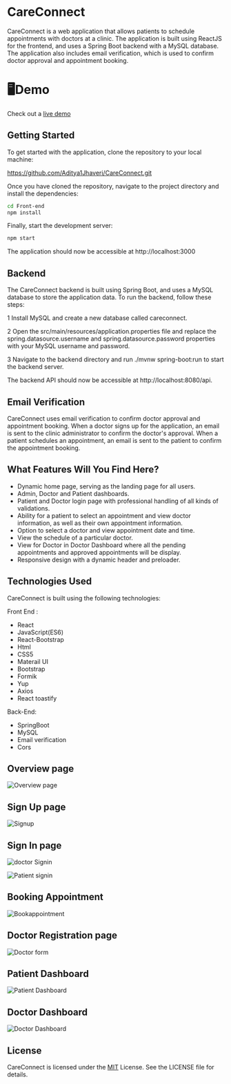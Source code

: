 # CareConnect

CareConnect is a web application that allows patients to schedule appointments with doctors at a clinic. The application is built using ReactJS for the frontend, and uses a Spring Boot backend with a MySQL database. The application also includes email verification, which is used to confirm doctor approval and appointment booking.

# 🖥️Demo

Check out a [live demo](https://careconnects.netlify.app/)

## Getting Started

To get started with the application, clone the repository to your local machine:

https://github.com/Aditya1Jhaveri/CareConnect.git

Once you have cloned the repository, navigate to the project directory and install the dependencies:

```bash
cd Front-end
npm install
```

Finally, start the development server:

```bash
npm start
```

The application should now be accessible at http://localhost:3000

## Backend

The CareConnect backend is built using Spring Boot, and uses a MySQL database to store the application data. To run the backend, follow these steps:

1 Install MySQL and create a new database called careconnect.

2 Open the src/main/resources/application.properties file and replace the spring.datasource.username and spring.datasource.password properties with your MySQL username and password.

3 Navigate to the backend directory and run ./mvnw spring-boot:run to start the backend server.

The backend API should now be accessible at http://localhost:8080/api.

## Email Verification

CareConnect uses email verification to confirm doctor approval and appointment booking. When a doctor signs up for the application, an email is sent to the clinic administrator to confirm the doctor's approval. When a patient schedules an appointment, an email is sent to the patient to confirm the appointment booking.

## What Features Will You Find Here?

- Dynamic home page, serving as the landing page for all users.
- Admin, Doctor and Patient dashboards.
- Patient and Doctor login page with professional handling of all kinds of validations.
- Ability for a patient to select an appointment and view doctor information, as well as their own appointment information.
- Option to select a doctor and view appointment date and time.
- View the schedule of a particular doctor.
- View for Doctor in Doctor Dashboard where all the pending appointments and approved appointments will be display.
- Responsive design with a dynamic header and preloader.

## Technologies Used

CareConnect is built using the following technologies:

Front End :

- React
- JavaScript(ES6)
- React-Bootstrap
- Html
- CSS5
- Materail UI
- Bootstrap
- Formik
- Yup
- Axios
- React toastify

Back-End:

- SpringBoot
- MySQL
- Email verification
- Cors

## Overview page

![Overview page](https://user-images.githubusercontent.com/102732439/236602121-0d3e6d80-1203-496a-89b4-7d36cb3c69d1.png)

## Sign Up page

![Signup](https://user-images.githubusercontent.com/102732439/236602155-c1f23b39-f80f-4c2f-8eef-0075807c89d3.png)

## Sign In page

![doctor Signin](https://user-images.githubusercontent.com/102732439/236602178-7a77b5dc-08f3-45c2-b3f9-d910af214571.png)

![Patient signin](https://user-images.githubusercontent.com/102732439/236602193-0029fd3e-d03e-421e-8ce4-53946c2d5181.png)

## Booking Appointment

![Bookappointment](https://user-images.githubusercontent.com/102732439/236602294-aeb0e4bc-0e64-4d24-a898-40fef6a1806c.png)

## Doctor Registration page

![Doctor form](https://user-images.githubusercontent.com/102732439/236602320-2fca1f11-3d1d-4acc-b55c-5dddd7365459.png)

## Patient Dashboard

![Patient Dashboard](https://user-images.githubusercontent.com/102732439/236602344-df8fdb56-c3a0-4a83-90c5-dbfa119ef5e2.png)

## Doctor Dashboard

![Doctor Dashboard](https://user-images.githubusercontent.com/102732439/236601337-74215b56-d767-476f-b677-f8b824d159d7.png)

## License

CareConnect is licensed under the [MIT](https://choosealicense.com/licenses/mit/) License. See the LICENSE file for details.
